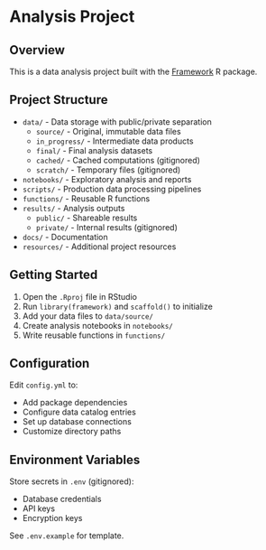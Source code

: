 # Analysis Project

## Overview

This is a data analysis project built with the [Framework](https://github.com/yourusername/framework) R package.

## Project Structure

- `data/` - Data storage with public/private separation
  - `source/` - Original, immutable data files
  - `in_progress/` - Intermediate data products
  - `final/` - Final analysis datasets
  - `cached/` - Cached computations (gitignored)
  - `scratch/` - Temporary files (gitignored)
- `notebooks/` - Exploratory analysis and reports
- `scripts/` - Production data processing pipelines
- `functions/` - Reusable R functions
- `results/` - Analysis outputs
  - `public/` - Shareable results
  - `private/` - Internal results (gitignored)
- `docs/` - Documentation
- `resources/` - Additional project resources

## Getting Started

1. Open the `.Rproj` file in RStudio
2. Run `library(framework)` and `scaffold()` to initialize
3. Add your data files to `data/source/`
4. Create analysis notebooks in `notebooks/`
5. Write reusable functions in `functions/`

## Configuration

Edit `config.yml` to:
- Add package dependencies
- Configure data catalog entries
- Set up database connections
- Customize directory paths

## Environment Variables

Store secrets in `.env` (gitignored):
- Database credentials
- API keys
- Encryption keys

See `.env.example` for template.

